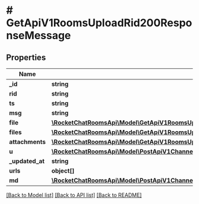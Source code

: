 # # GetApiV1RoomsUploadRid200ResponseMessage

## Properties

Name | Type | Description | Notes
------------ | ------------- | ------------- | -------------
**_id** | **string** |  | [optional]
**rid** | **string** |  | [optional]
**ts** | **string** |  | [optional]
**msg** | **string** |  | [optional]
**file** | [**\RocketChatRoomsApi\Model\GetApiV1RoomsUploadRid200ResponseMessageFile**](GetApiV1RoomsUploadRid200ResponseMessageFile.md) |  | [optional]
**files** | [**\RocketChatRoomsApi\Model\GetApiV1RoomsUploadRid200ResponseMessageFile[]**](GetApiV1RoomsUploadRid200ResponseMessageFile.md) |  | [optional]
**attachments** | [**\RocketChatRoomsApi\Model\GetApiV1RoomsUploadRid200ResponseMessageAttachmentsInner[]**](GetApiV1RoomsUploadRid200ResponseMessageAttachmentsInner.md) |  | [optional]
**u** | [**\RocketChatRoomsApi\Model\PostApiV1ChannelsCreate200ResponseChannelU**](PostApiV1ChannelsCreate200ResponseChannelU.md) |  | [optional]
**_updated_at** | **string** |  | [optional]
**urls** | **object[]** |  | [optional]
**md** | [**\RocketChatRoomsApi\Model\PostApiV1ChannelsAddAll200ResponseChannelLastMessageMdInner[]**](PostApiV1ChannelsAddAll200ResponseChannelLastMessageMdInner.md) |  | [optional]

[[Back to Model list]](../../README.md#models) [[Back to API list]](../../README.md#endpoints) [[Back to README]](../../README.md)
